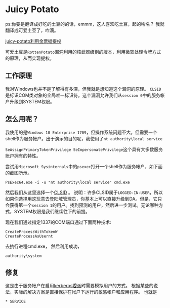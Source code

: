 # Juicy Potato
ps:你要是翻译成好吃的土豆的的话，emmm，这人喜欢吃土豆，起的啥名？
我就翻译成可爱土豆了，咋滴。

[juicy-potato利用金票据提权](https://ohpe.github.io/juicy-potato/)

可爱土豆是`RottenPotato`漏洞利用的核武器级别的版本，利用微软处理令牌方式的原理，从而实现提权。

## 工作原理
我对Windows也并不是了解得有多深，但我就是想知道这个漏洞的原理。
`CLSID`是标识COM类对象的全局唯一标识符。这个漏洞允许我们从`session 0`中的服务帐户升级到SYSTEM权限。

## 怎么用呢？
我使用的是`Windows 10 Enterprise 1709`，但操作系统问题不大。但需要一个shell作为服务帐户。出于演示的目的呢，我使用了`nt authority\local service`

`SeAssignPrimaryTokenPrivilege SeImpersonatePrivilege`这个具有大多数服务账户拥有的特性。

尝试用`Microsoft Sysinternals`中的`psexec`打开一个shell作为服务帐户，如下面的截图所示。

```
PsExec64.exe -i -u "nt authority\local service" cmd.exe
```

然后我们从这里选择一个[CLSID](https://ohpe.it/juicy-potato/CLSID/) 。
说明：许多CLSID属于`LOGGED-IN-USER`，所以如果你选择用这玩意去登陆域管理员，你基本上可以直接升级到DA。但是，它只会获得第一个`session 1`的用户。找到预测的用户，然后进一步测试。无论哪种方式，SYSTEM权限是我们继续往下的前提。

现在我们通过指定1337的COM端口通过下面两种技术:

```
CreateProcessWithTokenW
CreateProcessAsUsernt 
```
去执行进程cmd.exe，
然后利用成功，  

```
authority\system
```

[](https://blobscdn.gitbook.com/v0/b/gitbook-28427.appspot.com/o/assets%2F-LBXJ8RJm7fk-rUVqjK5%2F-LK15IvAQgIYShDQ1y-I%2F-LK13cS0pHnAzoMad3__%2Fimage.png?alt=media&token=4f9ec76b-00b4-4cca-9d5f-71bc1c6cbf7b)

## 修复
这是由于服务帐户在启用[kerberos委派](https://technet.microsoft.com/en-us/library/cc995228.aspx)时需要模拟用户的方式。
根据某些的说法，实际的解决方案是直接保护在帐户下运行的敏感帐户和应用程序。
也就是
```
* SERVICE
```


